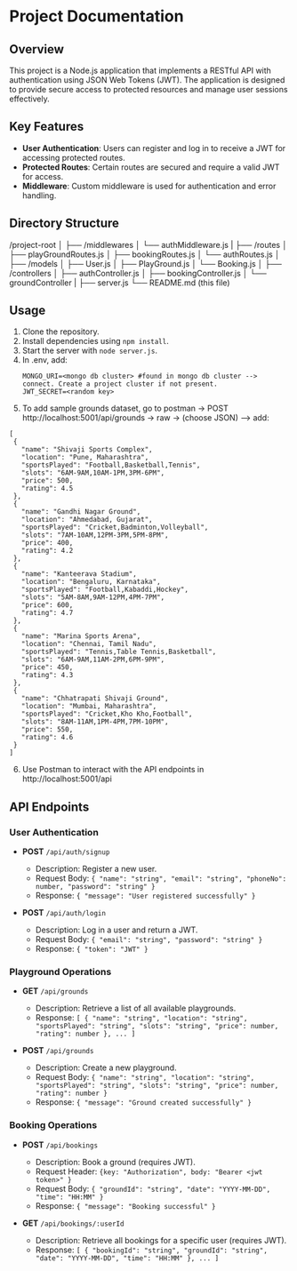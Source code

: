 # Project Documentation

## Overview

This project is a Node.js application that implements a RESTful API with authentication using JSON Web Tokens (JWT). The application is designed to provide secure access to protected resources and manage user sessions effectively.

## Key Features

- **User Authentication**: Users can register and log in to receive a JWT for accessing protected routes.
- **Protected Routes**: Certain routes are secured and require a valid JWT for access.
- **Middleware**: Custom middleware is used for authentication and error handling.

## Directory Structure
/project-root
│
├── /middlewares
│ └── authMiddleware.js
|
├── /routes
│ ├── playGroundRoutes.js
│ ├── bookingRoutes.js 
│ └── authRoutes.js
│
├── /models
│ ├── User.js 
│ ├── PlayGround.js
│ └── Booking.js
│
├── /controllers
│ ├── authController.js 
│ ├── bookingController.js
│ └── groundController
|
├── server.js 
└── README.md (this file)

## Usage

1. Clone the repository.
2. Install dependencies using `npm install`.
3. Start the server with `node server.js`.
4. In .env, add:
    ```
    MONGO_URI=<mongo db cluster> #found in mongo db cluster --> connect. Create a project cluster if not present.
    JWT_SECRET=<random key>
    ```
5. To add sample grounds dataset, go to postman -> POST http://localhost:5001/api/grounds -> raw -> (choose JSON) --> add:
 ```
 [
  {
    "name": "Shivaji Sports Complex",
    "location": "Pune, Maharashtra",
    "sportsPlayed": "Football,Basketball,Tennis",
    "slots": "6AM-9AM,10AM-1PM,3PM-6PM",
    "price": 500,
    "rating": 4.5
  },
  {
    "name": "Gandhi Nagar Ground",
    "location": "Ahmedabad, Gujarat",
    "sportsPlayed": "Cricket,Badminton,Volleyball",
    "slots": "7AM-10AM,12PM-3PM,5PM-8PM",
    "price": 400,
    "rating": 4.2
  },
  {
    "name": "Kanteerava Stadium",
    "location": "Bengaluru, Karnataka",
    "sportsPlayed": "Football,Kabaddi,Hockey",
    "slots": "5AM-8AM,9AM-12PM,4PM-7PM",
    "price": 600,
    "rating": 4.7
  },
  {
    "name": "Marina Sports Arena",
    "location": "Chennai, Tamil Nadu",
    "sportsPlayed": "Tennis,Table Tennis,Basketball",
    "slots": "6AM-9AM,11AM-2PM,6PM-9PM",
    "price": 450,
    "rating": 4.3
  },
  {
    "name": "Chhatrapati Shivaji Ground",
    "location": "Mumbai, Maharashtra",
    "sportsPlayed": "Cricket,Kho Kho,Football",
    "slots": "8AM-11AM,1PM-4PM,7PM-10PM",
    "price": 550,
    "rating": 4.6
  }
]
 ```
6. Use Postman to interact with the API endpoints in http://localhost:5001/api

## API Endpoints

### User Authentication

- **POST** `/api/auth/signup`
  - Description: Register a new user.
  - Request Body: `{ "name": "string", "email": "string", "phoneNo": number, "password": "string" }`
  - Response: `{ "message": "User registered successfully" }`

- **POST** `/api/auth/login`
  - Description: Log in a user and return a JWT.
  - Request Body: `{ "email": "string", "password": "string" }`
  - Response: `{ "token": "JWT" }`

### Playground Operations

- **GET** `/api/grounds`
  - Description: Retrieve a list of all available playgrounds.
  - Response: `[ { "name": "string", "location": "string", "sportsPlayed": "string", "slots": "string", "price": number, "rating": number }, ... ]`

- **POST** `/api/grounds`
  - Description: Create a new playground.
  - Request Body: `{ "name": "string", "location": "string", "sportsPlayed": "string", "slots": "string", "price": number, "rating": number }`
  - Response: `{ "message": "Ground created successfully" }`

### Booking Operations

- **POST** `/api/bookings`
  - Description: Book a ground (requires JWT).
  - Request Header: `{key: "Authorization", body: "Bearer <jwt token>" }`
  - Request Body: `{ "groundId": "string", "date": "YYYY-MM-DD", "time": "HH:MM" }`
  - Response: `{ "message": "Booking successful" }`

- **GET** `/api/bookings/:userId`
  - Description: Retrieve all bookings for a specific user (requires JWT).
  - Response: `[ { "bookingId": "string", "groundId": "string", "date": "YYYY-MM-DD", "time": "HH:MM" }, ... ]`


